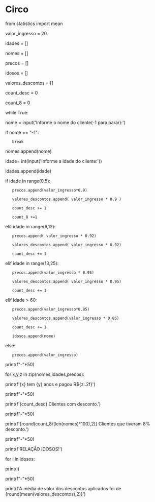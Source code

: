 # Circo

from statistics import mean

valor_ingresso = 20

idades = []

nomes = []

precos = []

idosos = []

valores_descontos = []

count_desc = 0

count_8 = 0

while True:

   nome = input('Informe o nome do cliente(-1 para parar):')

   if nome == "-1":

       break

   nomes.append(nome)

   idade= int(input('Informe a idade do cliente:'))

   idades.append(idade)

   if idade in range(0,5):

       precos.append(valor_ingresso*0.9)

       valores_descontos.append( valor_ingresso * 0.9 )

       count_desc += 1

       count_8 +=1

   elif idade in range(6,12):

       precos.append( valor_ingresso * 0.92)

       valores_descontos.append( valor_ingresso * 0.92)

       count_desc += 1

   elif idade in range(13,25):

       precos.append(valor_ingresso * 0.95)

       valores_descontos.append( valor_ingresso * 0.95)

       count_desc += 1

   elif idade > 60:

       precos.append(valor_ingresso*0.85)

       valores_descontos.append(valor_ingresso * 0.85)

       count_desc += 1

       idosos.append(nome)

   else:

       precos.append(valor_ingresso)

print(f"-"*50)

for x,y,z in zip(nomes,idades,precos):

   print(f'{x} tem  {y} anos e pagou R${z:.2f}')

print(f"-"*50)

print(f'{count_desc} Clientes com desconto.')

print(f"-"*50)

print(f'{round(count_8/(len(nomes)*100),2)} Clientes que tiveram 8% desconto.')

print(f"-"*50)

print(f'RELAÇÃO IDOSOS!')

for i in idosos:

   print(i)

print(f"-"*50)

print(f'A média de valor dos descontos aplicados foi de {round(mean(valores_descontos),2)}')
